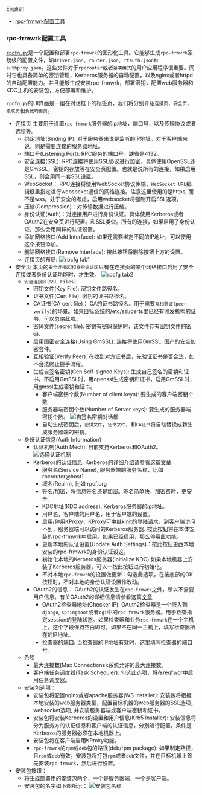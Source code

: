 [English](./README.md)
- [rpc-frmwrk配置工具](#rpc-frmwrk配置工具)


### rpc-frmwrk配置工具
[`rpcfg.py`](./rpcfg.py)是一个配置和部署`rpc-frmwrk`的图形化工具。它能够生成`rpc-frmwrk`系统级的配置文件，如`driver.json, router.json, rtauth.json和authprxy.json`。这些文件对于`rpcrouter`或者`紧凑模式`的用户应用程序很重要。同时它也具备简单的密钥管理，Kerberos服务器的自动配置，以及nginx或者httpd的自动配置能力。并且能够生成安装rpc-frmwrk，部署密钥，配置web服务器和KDC主机的安装包，方便部署和维护。

`rpcfg.py`的UI界面是一组在对话框下的标签页，我们将分别介绍`连接页`，`安全页`，`级联页`和`负载均衡页`。
* 连接页 主要用于设置`rpc-frmwrk`服务器的ip地址，端口号，以及传输协议或者选项等。
  * 绑定地址(Binding IP): 对于服务器来说是监听的IP地址。对于客户端来说，则是需要连接的服务器地址。
  * 端口号(Listening Port): RPC服务的端口号。缺省是4132。
  * 安全连接(SSL): RPC连接将使用SSL协议进行加密，具体使用OpenSSL还是GmSSL，密钥的存放等在安全页配置。也就是说所有的连接，如果启用SSL，则会用同一套SSL设置。
  * WebSocket： RPC连接将使用WebSocket协议传输，`WebSocket URL`编辑框里指定进行websocket通信的网络连接。注意这里使用的是https, 而不是wss。处于安全的考虑，启用websocket将强制开启SSL选项。
  * 压缩(Compression)：对传输数据进行压缩。
  * 身份认证(Auth)：对连接用户进行身份认证。具体使用Kerberos或者OAuth2在安全页进行配置。和SSL类似。所有的连接，如果启用了身份认证，那么会用同样的认证设置。
  * 添加网络接口(Add Interface): 如果还需要绑定不同的IP地址，可以使用这个按钮添加。
  * 删除网络接口(Remove Interface): 按此按钮将删除按钮上方的设置。
  * 连接页的布局:
        ![rpcfg tab1](../pics/rpcfg.png)
* 安全页 本页的`安全连接区`和`身份认证区`只有在连接页的某个网络接口启用了安全连接或者身份认证功能时，才生效。
        ![rpcfg tab2](../pics/rpcfg2.png)
  * `安全连接区(SSL Files)`
      * 密钥文件(Key File): 密钥文件路径名。
      * 证书文件(Cert File): 密钥的证书路径名。
      * CA证书(CA cert file)： CA的证书路径名。用于需要`互相验证(peer verify)`的场景。如果目标系统的/etc/ssl/certs里已经有颁发机构的证书，可以忽略此项。
      * 密码文件(secret file): 密钥有密码保护时，该文件存有密钥文件的密码. 
      * 启用国密安全连接(Using GmSSL): 连接将使用GmSSL, 国产的安全加密套件。
      * 互相验证(Verify Peer): 在收到对方证书后，先验证证书是否合法，如不合法终止握手流程。
      * 生成自签名密钥(Gen Self-signed Keys): 生成自己签名的密钥和证书。不启用GmSSL时，用openssl生成密钥和证书，启用GmSSL时，用gmssl生成密钥和证书。
        * 客户端密钥个数(Number of client keys): 要生成的客户端密钥个数
        * 服务器端密钥个数(Number of Server keys): 要生成的服务器端密钥个数。
            ![自签名密钥对话框](../pics/gen-self-signed-key.png)
        * 自动生成密钥后，`密钥文件`，`证书文件`，和`CA证书`将自动替换成新生成服务器端的密钥。
  * 身份认证信息(Auth Information)
    * 认证机制(Auth Mech): 目前支持Kerberos和OAuth2。
            ![选择认证机制](../pics/select-auth-mech.png)
    * Kerberos的认证信息:
        Kerberos的详细介绍请参看这篇[文章](../rpc/security/README_cn.md)
      * 服务名(Service Name), 服务器端的服务名称，比如rpcrouter@host1
      * 域名(Realm), 比如 rpcf.org
      * 签名/加密，将信息签名还是加密。签名简单快，加密费时，更安全。
      * KDC地址(KDC address), Kerberos服务器的ip地址。
      * 用户名，客户端的用户名，用于客户端的设置。
      * 启用/停用KProxy，KProxy可中继kinit的登陆请求，到客户端访问不到，服务器端可以访问的Kerberos服务器. 按此按钮将在本体安装的rpc-frmwrk中启用。如果已经启用，那么停用此功能。
      * 更新本地的认证设置(Update Auth Settings)：按此按钮更西本地安装的rpc-frmwrk的身份认证设这。
      * 初始化本地的Kerberos服务器(Initialize KDC):如果本地机器上安装了Kerberos服务器，可以一按此按钮进行初始化。
      * 不对本地`rpc-frmwrk`的设置做更新：勾选此选项，在按底部的OK按钮时，不对本地的身份认证设置作改动。
    * OAuth2的信息：
      OAuth2的认证发生在`rpc-frmwrk`之外，所以不需要用户信息。有关OAuth2的详细信息请参看这篇[文章](../rpc/security/README_cn.md#oauth2)
      * OAuth2检查器地址(Checker IP): OAuth2检查器是一个嵌入到`django`, `springboot`或者`cgi`中的`rpc-frmwrk`服务器。用于检查指定session的登陆状态。如果检查器和业务`rpc-frmwrk`在一个主机上，这个字段保持空白即可。如果不在同一主机上，填写检查器所在的IP地址。
      * 检查器的端口: 当检查器的IP地址有效时，这里填写检查器的端口号。
  * 杂项
    * 最大连接数(Max Connections):系统允许的最大连接数。
    * 客户端任务调度器(Task Scheduler): 勾选此选项，将在reqfwdr中启用任务调度器。
  * 安装包选项：
    * 安装包将配置nginx或者apache服务器(WS Installer): 安装包将根据本地安装的web服务器类型，配置目标机器的web服务器的SSL选项，websocket选项, 并安装服务器端或客户端密钥和证书。
    * 安装包将安装Kerberos的设置和用户信息(Krb5 Installer): 安装信息将分为服务方的认证信息和客户端的认证信息，分别进行配置，条件是Kerberos的服务器必须在本地机器上。
    * 安装包将在客户端启用KProxy功能。
    * `rpc-frmwrk`的`rpm`或`deb`包的路径(deb/rpm package): 如果制定路径，且`rpm`或`deb`有效，安装包将打包`rpm`或者`deb`文件，并在目标机器上首先安装`rpc-frmwrk`，然后进行设置。
* 安装包按钮：
  * 将生成部署用的安装包两个，一个是服务器端，一个是客户端。
  * 安装包的名字如下图所示：
      ![安装包名称](../pics/installer-name.png)
